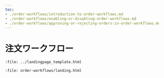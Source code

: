 ```yaml
---
toc:
- ./order-workflows/introduction-to-order-workflows.md
- ./order-workflows/enabling-or-disabling-order-workflows.md
- ./order-workflows/approving-or-rejecting-orders-in-order-workflows.md
---
```


# 注文ワークフロー

```{raw} html
:file: ../landingpage_template.html
```

```{raw} html
:file: order-workflows/landing.html
```
